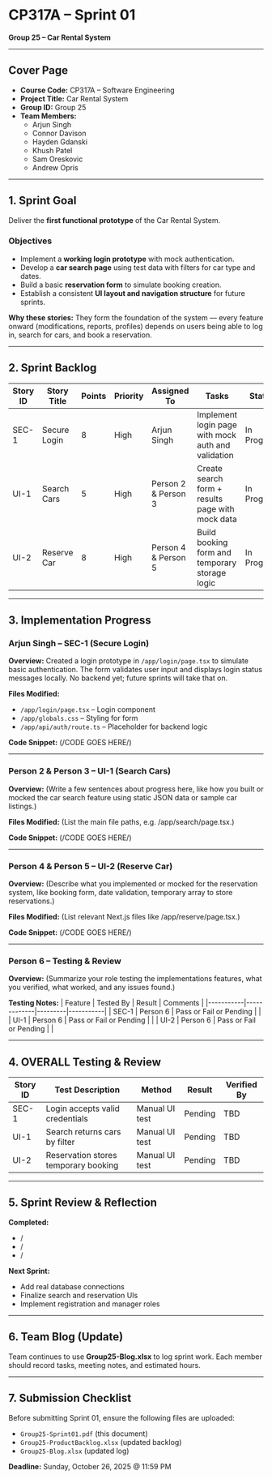 # CP317A – Sprint 01
**Group 25 – Car Rental System**

---

## Cover Page
- **Course Code:** CP317A – Software Engineering
- **Project Title:** Car Rental System
- **Group ID:** Group 25
- **Team Members:**
  - Arjun Singh
  - Connor Davison
  - Hayden Gdanski
  - Khush Patel
  - Sam Oreskovic
  - Andrew Opris

---

## 1. Sprint Goal
Deliver the **first functional prototype** of the Car Rental System.

### Objectives
- Implement a **working login prototype** with mock authentication.
- Develop a **car search page** using test data with filters for car type and dates.
- Build a basic **reservation form** to simulate booking creation.
- Establish a consistent **UI layout and navigation structure** for future sprints.

**Why these stories:**
They form the foundation of the system — every feature onward (modifications, reports, profiles) depends on users being able to log in, search for cars, and book a reservation.

---

## 2. Sprint Backlog
| Story ID | Story Title | Points | Priority | Assigned To | Tasks | Status |
|-----------|-------------|---------|-----------|--------------|--------|---------|
| SEC-1 | Secure Login | 8 | High | Arjun Singh | Implement login page with mock auth and validation | In Progress |
| UI-1 | Search Cars | 5 | High | Person 2 & Person 3 | Create search form + results page with mock data | In Progress |
| UI-2 | Reserve Car | 8 | High | Person 4 & Person 5 | Build booking form and temporary storage logic | In Progress |

---

## 3. Implementation Progress

### Arjun Singh – SEC-1 (Secure Login)
**Overview:**
Created a login prototype in `/app/login/page.tsx` to simulate basic authentication.
The form validates user input and displays login status messages locally.
No backend yet; future sprints will take that on.

**Files Modified:**  
- `/app/login/page.tsx` – Login component
- `/app/globals.css` – Styling for form
- `/app/api/auth/route.ts` – Placeholder for backend logic

**Code Snippet:**
(/CODE GOES HERE/)

---

### Person 2 & Person 3 – UI-1 (Search Cars)
**Overview:**
(Write a few sentences about progress here, like how you built or mocked the car search feature using static JSON data or sample car listings.)

**Files Modified:**
(List the main file paths, e.g. /app/search/page.tsx.)

**Code Snippet:**
(/CODE GOES HERE/)

---

### Person 4 & Person 5 – UI-2 (Reserve Car)
**Overview:**
(Describe what you implemented or mocked for the reservation system, like booking form, date validation, temporary array to store reservations.)

**Files Modified:**
(List relevant Next.js files like /app/reserve/page.tsx.)

**Code Snippet:**
(/CODE GOES HERE/)

---

### Person 6 – Testing & Review

**Overview:**
(Summarize your role testing the implementations features, what you verified, what worked, and any issues found.)

**Testing Notes:**
| Feature | Tested By | Result | Comments |
|-----------|-------------|---------|-----------|
| SEC-1 | Person 6 | Pass or Fail or Pending |  |
| UI-1 | Person 6 | Pass or Fail or Pending |  |
| UI-2 | Person 6 | Pass or Fail or Pending |  |

---

## **4. OVERALL Testing & Review**
| Story ID | Test Description | Method | Result | Verified By |
|-----------|------------------|---------|---------|--------------|
| SEC-1 | Login accepts valid credentials | Manual UI test | Pending | TBD |
| UI-1 | Search returns cars by filter | Manual UI test | Pending | TBD |
| UI-2 | Reservation stores temporary booking | Manual UI test | Pending | TBD |

---

## **5. Sprint Review & Reflection**
**Completed:**  
- /
- /
- /

**Next Sprint:**  
- Add real database connections
- Finalize search and reservation UIs
- Implement registration and manager roles

---

## **6. Team Blog (Update)**
Team continues to use **Group25-Blog.xlsx** to log sprint work.
Each member should record tasks, meeting notes, and estimated hours.

---

## **7. Submission Checklist**
Before submitting Sprint 01, ensure the following files are uploaded:
- `Group25-Sprint01.pdf` (this document)
- `Group25-ProductBacklog.xlsx` (updated backlog)
- `Group25-Blog.xlsx` (updated log)

**Deadline:** Sunday, October 26, 2025 @ 11:59 PM
